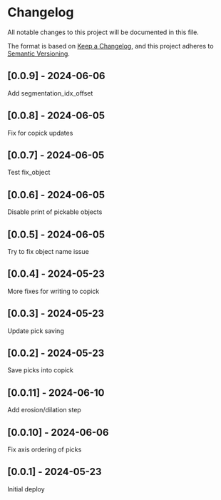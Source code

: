 # Changelog
All notable changes to this project will be documented in this file.

The format is based on [Keep a Changelog](https://keepachangelog.com/en/1.0.0/),
and this project adheres to [Semantic Versioning](https://semver.org/spec/v2.0.0.html).

## [0.0.9] - 2024-06-06
Add segmentation_idx_offset

## [0.0.8] - 2024-06-05
Fix for copick updates

## [0.0.7] - 2024-06-05
Test fix_object

## [0.0.6] - 2024-06-05
Disable print of pickable objects

## [0.0.5] - 2024-06-05
Try to fix object name issue

## [0.0.4] - 2024-05-23
More fixes for writing to copick

## [0.0.3] - 2024-05-23
Update pick saving

## [0.0.2] - 2024-05-23
Save picks into copick

## [0.0.11] - 2024-06-10
Add erosion/dilation step

## [0.0.10] - 2024-06-06
Fix axis ordering of picks

## [0.0.1] - 2024-05-23
Initial deploy
